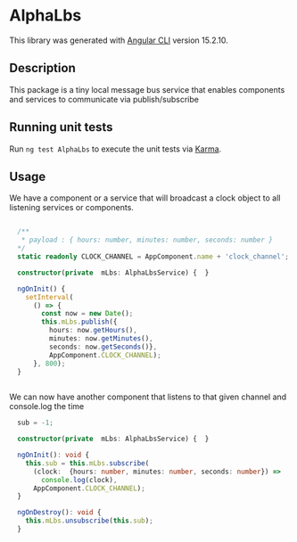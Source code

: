 # AlphaLbs

This library was generated with [Angular CLI](https://github.com/angular/angular-cli) version 15.2.10.

## Description

This package is a tiny local message bus service that enables components and services to communicate via publish/subscribe

## Running unit tests

Run `ng test AlphaLbs` to execute the unit tests via [Karma](https://karma-runner.github.io).

## Usage

We have a component or a service that will broadcast a clock object to all listening services or components.

``` typescript

  /**
   * payload : { hours: number, minutes: number, seconds: number }
  */
  static readonly CLOCK_CHANNEL = AppComponent.name + 'clock_channel';

  constructor(private  mLbs: AlphaLbsService) {  }

  ngOnInit() {
    setInterval( 
      () => {
        const now = new Date();
        this.mLbs.publish({
          hours: now.getHours(), 
          minutes: now.getMinutes(), 
          seconds: now.getSeconds()}, 
          AppComponent.CLOCK_CHANNEL);
      }, 800);
  }
  
```

We can now have another component that listens to that given channel and console.log the time

```typescript
  sub = -1;

  constructor(private  mLbs: AlphaLbsService) {  }

  ngOnInit(): void {
    this.sub = this.mLbs.subscribe(
      (clock:  {hours: number, minutes: number, seconds: number}) =>
        console.log(clock),
      AppComponent.CLOCK_CHANNEL);
  }

  ngOnDestroy(): void {
    this.mLbs.unsubscribe(this.sub);
  }

```
